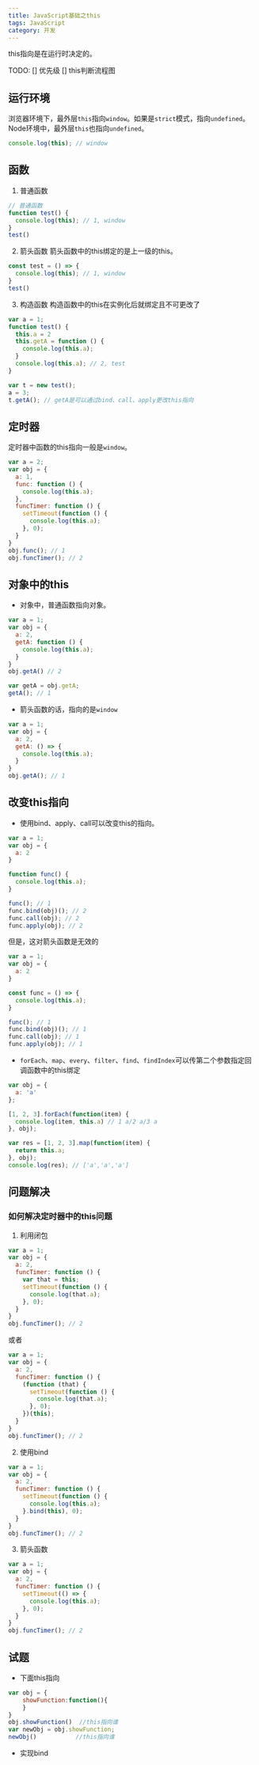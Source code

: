 ```yaml
---
title: JavaScript基础之this
tags: JavaScript
category: 开发
---
```


this指向是在运行时决定的。

TODO: 
[] 优先级
[] this判断流程图


## 运行环境
浏览器环境下，最外层`this`指向`window`。如果是`strict`模式，指向`undefined`。Node环境中，最外层`this`也指向`undefined`。
```javascript
console.log(this); // window
```

<!-- more -->

## 函数
1. 普通函数
```javascript
// 普通函数
function test() {
  console.log(this); // 1, window
}
test()
```

2. 箭头函数
箭头函数中的this绑定的是上一级的this。
```javascript
const test = () => {
  console.log(this); // 1, window
}
test()
```

3. 构造函数
构造函数中的this在实例化后就绑定且不可更改了
```javascript
var a = 1;
function test() {
  this.a = 2
  this.getA = function () {
    console.log(this.a);
  }
  console.log(this.a); // 2, test
}

var t = new test();
a = 3;
t.getA(); // getA是可以通过bind、call、apply更改this指向
```

## 定时器
定时器中函数的this指向一般是`window`。
```javascript
var a = 2;
var obj = {
  a: 1,
  func: function () {
    console.log(this.a);
  },
  funcTimer: function () {
    setTimeout(function () {
      console.log(this.a);
    }, 0);
  }
}
obj.func(); // 1
obj.funcTimer(); // 2
```

## 对象中的this
* 对象中，普通函数指向对象。
```javascript
var a = 1;
var obj = {
  a: 2,
  getA: function () {
    console.log(this.a);
  }
}
obj.getA() // 2

var getA = obj.getA;
getA(); // 1
```

* 箭头函数的话，指向的是`window`
```javascript
var a = 1;
var obj = {
  a: 2,
  getA: () => {
    console.log(this.a);
  }
}
obj.getA(); // 1
```

## 改变this指向
* 使用bind、apply、call可以改变this的指向。
```javascript
var a = 1;
var obj = {
  a: 2
}

function func() {
  console.log(this.a);
}

func(); // 1
func.bind(obj)(); // 2
func.call(obj); // 2
func.apply(obj); // 2
```

但是，这对箭头函数是无效的
```javascript
var a = 1;
var obj = {
  a: 2
}

const func = () => {
  console.log(this.a);
}

func(); // 1
func.bind(obj)(); // 1
func.call(obj); // 1
func.apply(obj); // 1
```

* `forEach`、`map`、`every`、`filter`、`find`、`findIndex`可以传第二个参数指定回调函数中的this绑定
```javascript
var obj = {
  a: 'a'
};

[1, 2, 3].forEach(function(item) {
  console.log(item, this.a) // 1 a/2 a/3 a
}, obj);

var res = [1, 2, 3].map(function(item) {
  return this.a;
}, obj);
console.log(res); // ['a','a','a']
```

## 问题解决
### 如何解决定时器中的this问题
1. 利用闭包
```javascript
var a = 1;
var obj = {
  a: 2,
  funcTimer: function () {
    var that = this;
    setTimeout(function () {
      console.log(that.a);
    }, 0);
  }
}
obj.funcTimer(); // 2
```
或者
```javascript
var a = 1;
var obj = {
  a: 2,
  funcTimer: function () {
    (function (that) {
      setTimeout(function () {
        console.log(that.a);
      }, 0);
    })(this);
  }
}
obj.funcTimer(); // 2
```

2. 使用bind
```javascript
var a = 1;
var obj = {
  a: 2,
  funcTimer: function () {
    setTimeout(function () {
      console.log(this.a);
    }.bind(this), 0);
  }
}
obj.funcTimer(); // 2
```

3. 箭头函数
```javascript
var a = 1;
var obj = {
  a: 2,
  funcTimer: function () {
    setTimeout(() => {
      console.log(this.a);
    }, 0);
  }
}
obj.funcTimer(); // 2
```

## 试题
* 下面this指向
```javascript
var obj = {
    showFunction:function(){
    }
}
obj.showFunction()  //this指向谁
var newObj = obj.showFunction;
newObj()           //this指向谁
```

* 实现bind